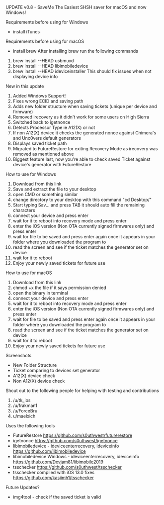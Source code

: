 UPDATE v0.8 - SaveMe The Easiest SHSH saver for macOS and now Windows!

Requirements before using for Windows
- install iTunes

Requirements before using for macOS
- install brew
After installing brew run the following commands

1. brew install --HEAD usbmuxd 
2. brew install --HEAD libimobiledevice 
3. brew install --HEAD ideviceinstaller
This should fix issues when not displaying device info

New in this update
1. Added Windows Support!
2. Fixes wrong ECID and saving path
3. Adds new folder structure when saving tickets (unique per device and firmware)
4. Removed irecovery as it didn't work for some users on High Sierra 
5. Switched back to igetnonce
6. Detects Processor Type ie A12(X) or not 
7. If non A12(X) device it checks the generated nonce against Chimera's and Unc0vers default generators
8. Displays saved ticket path  
9. Migrated to FutureRestore for exiting Recovery Mode as irecovery was removed as mentioned above
10. Biggest feature last, now you're able to check saved Ticket against device's generator with FutureRestore

How to use for Windows
1. Download from this link
2. Save and extract the file to your desktop
3. open CMD or something similar
4. change directory to your desktop with this command "cd Desktop/"
5. Start typing Sav... and press TAB it should auto fill the remaining characters 
4. connect your device and press enter
5. wait for it to reboot into recovery mode and press enter
6. enter the iOS version (Non OTA currently signed firmwares only) and press enter
7. wait for file to be saved and press enter again once it appears in your folder where you downloaded the program to
8. read the screen and see if the ticket matches the generator set on device
9. wait for it to reboot
10. Enjoy your newly saved tickets for future use

How to use for macOS
1. Download from this link
2. chmod +x the file if it says permission denied 
3. open the binary in terminal 
4. connect your device and press enter
5. wait for it to reboot into recovery mode and press enter
6. enter the iOS version (Non OTA currently signed firmwares only) and press enter
7. wait for file to be saved and press enter again once it appears in your folder where you downloaded the program to
8. read the screen and see if the ticket matches the generator set on device
9. wait for it to reboot
10. Enjoy your newly saved tickets for future use

Screenshots
-  New Folder Structure
- Ticket comparing to devices set generator
- A12(X) device check
- Non A12(X) device check

Shout out to the following people for helping with testing and contributions 
1. /u/tk_ios
2. /u/frakman1
3. /u/ForceBru
4. u/maelxich

Uses the following tools
- FutureRestore https://github.com/s0uthwest/futurerestore
- igetnonce https://github.com/s0uthwest/igetnonce
- libimobiledevice - ideviceenterrecovery, ideviceinfo https://github.com/libimobiledevice
- libimobiledevice Windows - ideviceenterrecovery, ideviceinfo https://github.com/Devjam81/libimobile2019
- tsschecker https://github.com/s0uthwest/tsschecker
- tsschecker compiled with iOS 13.0 fixes https://github.com/kasiimh1/tsschecker

Future Updates?
- img4tool - check if the saved ticket is valid 
